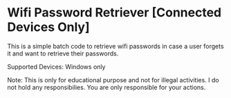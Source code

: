 <h1>Wifi Password Retriever [Connected Devices Only]</h1>

 This is a simple batch code to retrieve wifi passwords in case a user forgets it and want to retrieve their passwords. 
 
 Supported Devices: Windows only
 
Note: This is only for educational purpose and not for illegal activities. I do not hold any responsibilies. You are only responsible for your actions.
